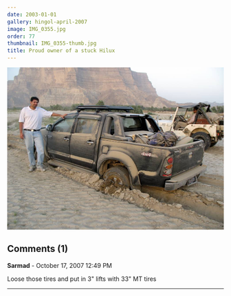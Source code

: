 ```yaml
---
date: 2003-01-01
gallery: hingol-april-2007
image: IMG_0355.jpg
order: 77
thumbnail: IMG_0355-thumb.jpg
title: Proud owner of a stuck Hilux
---
```


![Proud owner of a stuck Hilux](./IMG_0355.jpg)

<div id="comments">

## Comments (1)

**Sarmad** - October 17, 2007 12:49 PM

Loose those tires and put in 3" lifts with 33" MT tires

---

</div>